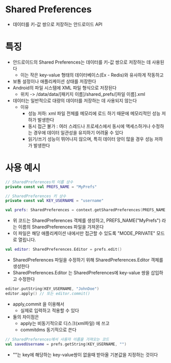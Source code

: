 # Shared Preferences

- 데이터를 키-값 쌍으로 저장하는 안드로이드 API

# 특징

- 안드로이드의 Shared Preferences는 데이터를 키-값 쌍으로 저장하는 데 사용된다
    - 이는 작은 key-value 형태의 데이터베이스(Ex - Redis)와 유사하게 작동하고
- 보통 설정이나 애플리케이션 상태를 저장한다
- Android의 파일 시스템에 XML 파일 형식으로 저장된다
    - 위치 -> /data/data/[패키지 이름]/shared_prefs/[파일 이름].xml
- 데이터는 일반적으로 대량의 데이터를 저장하는 데 사용되지 않는다
    - 이유
        - 성능 저하: xml 파일 전체를 메모리에 로드 하기 때문에 메모리적인 성능 저하가 발생한다
        - 동시 접근 불가 : 여러 스레드나 프로세스에서 동시에 액세스하거나 수정하는 경우에 데이터 일관성을 유지하기 어려울 수 있다
        - 읽기/쓰기 성능이 뛰어나지 않으며, 특히 데이터 양이 많을 경우 성능 저하가 발생한다

# 사용 예시

```kotlin
// SharedPreferences의 이름 상수
private const val PREFS_NAME = "MyPrefs"

// SharedPreferences 키 상수
private const val KEY_USERNAME = "username"
```

```kotlin
val prefs: SharedPreferences = context.getSharedPreferences(PREFS_NAME, Context.MODE_PRIVATE)
```

- 위 코드는 SharedPreferences 객체를 생성하고, PREFS_NAME("MyPrefs") 라는 이름의 SharedPreferences 파일을 가져온다
- 이 파일은 해당 애플리케이션 내에서만 접근할 수 있도록 "MODE_PRIVATE" 모드로 열립니다.

```kotlin
val editor: SharedPreferences.Editor = prefs.edit()
```

- SharedPreferences 파일을 수정하기 위해 SharedPreferences.Editor 객체를 생성한다
- SharedPreferences.Editor 는 SharedPreferences에 key-value 쌍을 삽입하고 수정한다

```kotlin
editor.putString(KEY_USERNAME, "JohnDoe")
editor.apply() // 또는 editor.commit()
```

- apply,commit 을 이용해서
    - 실제로 입력하고 적용할 수 있다
- 둘의 차이점은 
  - apply는 비동기적으로 디스크(xml파일) 에 쓰고
  - commitdms 동기적으로 쓴다

```kotlin
// SharedPreferences에서 사용자 이름을 가져오는 코드
val savedUsername = prefs.getString(KEY_USERNAME, "")
```
- ""는 key에 해당하는 key-value쌍이 없을때 받아올 기본값을 지정하는 것이다
